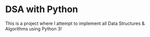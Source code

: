 # DSA with Python

This is a project where I attempt to implement all Data Structures & Algorithms using Python 3!
